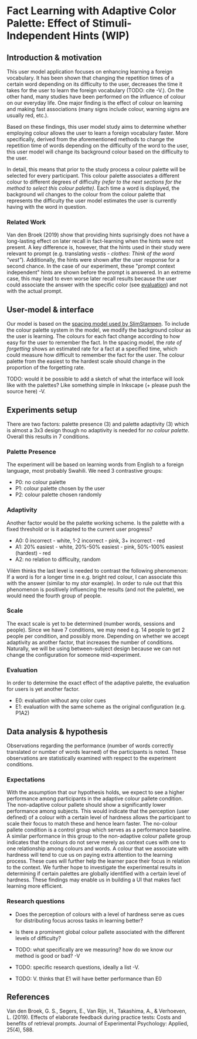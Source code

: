 # Fact Learning with Adaptive Color Palette: Effect of Stimuli-Independent Hints (WIP)

## Introduction & motivation

This user model application focuses on enhancing learning a foreign vocabulary. It has been shown that changing the repetition times of a certain word depending on its difficulty to the user, decreases the time it takes for the user to learn the foreign vocabulary (TODO: cite -V.). On the other hand, many studies have been performed on the influence of colour on our everyday life. One major finding is the effect of colour on learning and making fast associations (many signs include colour, warning signs are usually red, etc.). 

Based on these findings, this user model study aims to determine whether employing colour allows the user to learn a foreign vocabulary faster. More specifically, derived from the aforementioned methods to change the repetition time of words depending on the difficulty of the word to the user, this user model will change its background colour based on the difficulty to the user.

In detail, this means that prior to the study process a colour palette will be selected for every participant. This colour palette associates a different colour to different degrees of difficulty _(refer to the next sections for the method to select this colour palette)_. Each time a word is displayed, the background wil changes to the colour from the colour palette that represents the difficulty the user model estimates the user is currently having with the word in question.

### Related Work

Van den Broek (2019) show that providing hints suprisingly does not have a long-lasting effect on later recall in fact-learning when the hints were not present.
A key difference is, however, that the hints used in their study were relevant to prompt (e.g. translating _vestis - clothes_: _Think of the word "vest"_).
Additionally, the hints were shown after the user response for a second chance.
In the case of our experiment, these "prompt context independent" hints are shown before the prompt is answered.
In an extreme case, this may lead to even worse later recall results because the user could associate the answer with the specific color (see [evaluation](#evaluation)) and not with the actual prompt.

## User-model & interface

Our model is based on the [spacing model used by SlimStampen](https://github.com/VanRijnLab/user-models-2122). To include the colour palette system in the model, we modify the background colour as the user is learning. The colours for each fact change according to how easy for the user to remember the fact. In the spacing model, the _rate of forgetting_ shows an estimated rate for a fact at a specified time, which could measure how difficult to remember the fact for the user. The colour palette from the easiest to the hardest scale should change in the proportion of the forgetting rate.

TODO: would it be possible to add a sketch of what the interface will look like with the palettes? Like something simple in Inkscape (+ please push the source here) -V.

## Experiments setup

There are two factors: palette presence (3) and palette adaptivity (3) which is almost a 3x3 design though no adaptivity is needed for _no colour palette_.
Overall this results in 7 conditions.

### Palette Presence

The experiment will be based on learning words from English to a foreign language, most probably Swahili.
We need 3 contrastive groups:
- P0: no colour palette
- P1: colour palette chosen by the user
- P2: colour palette chosen randomly

### Adaptivity

Another factor would be the palette working scheme.
Is the palette with a fixed threshold or is it adapted to the current user progress?
- A0: 0 incorrect - white, 1-2 incorrect - pink, 3+ incorrect - red
- A1: 20% easiest - white, 20%-50% easiest - pink, 50%-100% easiest (hardest) - red
- A2: no relation to difficulty, random

Vilém thinks the last level is needed to contrast the following phenomenon: 
If a word is for a longer time in e.g. bright red colour, I can associate this with the answer (similar to my *star* example).
In order to rule out that this phenomenon is positively influencing the results (and not the palette), we would need the fourth group of people.

### Scale

The exact scale is yet to be determined (number words, sessions and people).
Since we have 7 conditions, we may need e.g. 14 people to get 2 people per condition, and possibly more. 
Depending on whether we accept adaptivity as another factor, that increases the number of conditions.
Naturally, we will be using between-subject design because we can not change the configuration for someone mid-experiment.

### Evaluation

In order to determine the exact effect of the adaptive palette, the evaluation for users is yet another factor.
- E0: evaluation without any color cues
- E1: evaluation with the same scheme as the original configuration (e.g. P1A2)

## Data analysis & hypothesis

Observations regarding the performance (number of words correctly translated or number of words learned) of the participants is noted.
These observations are statistically examined with respect to the experiment conditions.

### Expectations

With the assumption that our hypothesis holds, we expect to see a higher performance among participants in the adaptive colour pallete condition.
The non-adaptive colour pallete should show a significantly lower performance among subjects.
This would indicate that the perception (user defined) of a colour with a certain level of hardness allows the participant to scale their focus to match these and hence learn faster.
The no-colour pallete condition is a control group which serves as a performance baseline.
A similar performance in this group to the non-adaptive colour pallete group indicates that the colours do not serve merely as context cues with one to one relationship among colours and words. 
A colour that we associate with hardness will tend to cue us on paying extra attention to the learning process. These cues will further help the learner pace their focus in relation to the context.
We further hope to investigate the experimental results in determining if certain palettes are globally identified with a certain level of hardness.
These findings may enable us in building a UI that makes fact learning more efficient.

### Research questions

- Does the perception of colours with a level of hardness serve as cues for distributing focus across tasks in learning better?
- Is there a prominent global colour pallete associated with the different levels of difficulty?

- TODO: what specifically are we measuring? how do we know our method is good or bad? -V
- TODO: specific research questions, ideally a list -V.
- TODO: V. thinks that E1 will have better performance than E0

## References

Van den Broek, G. S., Segers, E., Van Rijn, H., Takashima, A., & Verhoeven, L. (2019). Effects of elaborate feedback during practice tests: Costs and benefits of retrieval prompts. Journal of Experimental Psychology: Applied, 25(4), 588.
